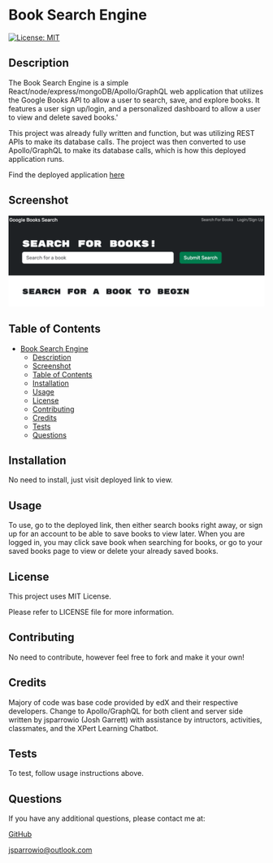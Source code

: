 # Book Search Engine

[![License: MIT](https://img.shields.io/badge/License-MIT-yellow.svg)](https://opensource.org/licenses/MIT)
                 
## Description
  
The Book Search Engine is a simple React/node/express/mongoDB/Apollo/GraphQL web application that utilizes the Google Books API to allow a user to search, save, and explore books. It features a user sign up/login, and a personalized dashboard to allow a user to view and delete saved books.'

This project was already fully written and function, but was utilizing REST APIs to make its database calls. The project was then converted to use Apollo/GraphQL to make its database calls, which is how this deployed application runs.

Find the deployed application [here]()

## Screenshot
  
<img src="./assets/gbsess.png" alt="screenshot">

## Table of Contents
  
- [Book Search Engine](#book-search-engine)
  - [Description](#description)
  - [Screenshot](#screenshot)
  - [Table of Contents](#table-of-contents)
  - [Installation](#installation)
  - [Usage](#usage)
  - [License](#license)
  - [Contributing](#contributing)
  - [Credits](#credits)
  - [Tests](#tests)
  - [Questions](#questions)
  
## Installation
  
No need to install, just visit deployed link to view.
  
## Usage
  
To use, go to the deployed link, then either search books right away, or sign up for an account to be able to save books to view later. When you are logged in, you may click save book when searching for books, or go to your saved books page to view or delete your already saved books.

## License
This project uses MIT License.

Please refer to LICENSE file for more information.
 
## Contributing
  
No need to contribute, however feel free to fork and make it your own!
  
## Credits
   
Majory of code was base code provided by edX and their respective developers. Change to Apollo/GraphQL for both client and server side written by jsparrowio (Josh Garrett) with assistance by intructors, activities, classmates, and the XPert Learning Chatbot.
  
## Tests
  
To test, follow usage instructions above.
  
## Questions
  
If you have any additional questions, please contact me at:
  
[GitHub](https://www.github.com/jsparrowio)
  
[jsparrowio@outlook.com](mailto:jsparrowio@outlook.com)